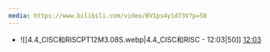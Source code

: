 ```yaml
---
media: https://www.bilibili.com/video/BV1ps4y1d73V?p=58
---
```


- ![[4.4_CISC和RISCPT12M3.08S.webp|4.4_CISC和RISC - 12:03|50]] [12:03](https://www.bilibili.com/video/BV1ps4y1d73V?p=58&t=723.080298#t=12:03.08) 